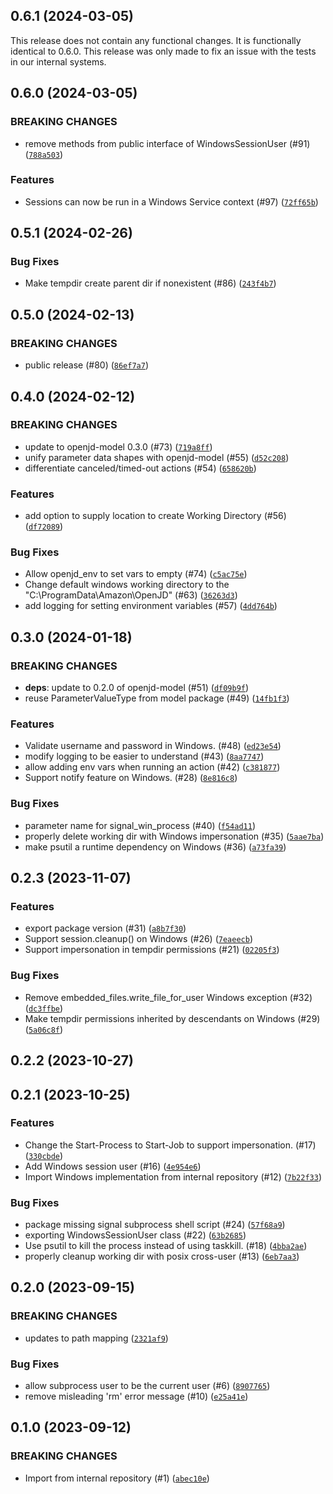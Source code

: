 ## 0.6.1 (2024-03-05)

This release does not contain any functional changes. It is functionally identical to 0.6.0.
This release was only made to fix an issue with the tests in our internal systems.


## 0.6.0 (2024-03-05)

### BREAKING CHANGES
* remove methods from public interface of WindowsSessionUser (#91) ([`788a503`](https://github.com/OpenJobDescription/openjd-sessions-for-python/commit/788a50356b293dd496669c4fc71ef752fb90e333))

### Features
* Sessions can now be run in a Windows Service context (#97) ([`72ff65b`](https://github.com/OpenJobDescription/openjd-sessions-for-python/commit/72ff65b385bee48236014268993b83e2fd7c87a3))


## 0.5.1 (2024-02-26)



### Bug Fixes
* Make tempdir create parent dir if nonexistent (#86) ([`243f4b7`](https://github.com/OpenJobDescription/openjd-sessions-for-python/commit/243f4b7693c19f3397f8598d8728c2eaf0881957))

## 0.5.0 (2024-02-13)

### BREAKING CHANGES
* public release (#80) ([`86ef7a7`](https://github.com/OpenJobDescription/openjd-sessions-for-python/commit/86ef7a757f5c42755a455cae1b26143cbc337e39))



## 0.4.0 (2024-02-12)

### BREAKING CHANGES
* update to openjd-model 0.3.0 (#73) ([`719a8ff`](https://github.com/OpenJobDescription/openjd-sessions-for-python/commit/719a8ff4ebf92b4ab5f1811d67991a59d6166d4c))
* unify parameter data shapes with openjd-model (#55) ([`d52c208`](https://github.com/OpenJobDescription/openjd-sessions-for-python/commit/d52c208eab6836030de11f1fa3aeaa9d6d0e9a57))
* differentiate canceled/timed-out actions (#54) ([`658620b`](https://github.com/OpenJobDescription/openjd-sessions-for-python/commit/658620bb2c3a6a6d6cfc028c0b204607ae8e5ce0))

### Features
* add option to supply location to create Working Directory (#56) ([`df72089`](https://github.com/OpenJobDescription/openjd-sessions-for-python/commit/df72089b45fe48a313b40decb24a8147b6bd216c))

### Bug Fixes
* Allow openjd_env to set vars to empty (#74) ([`c5ac75e`](https://github.com/OpenJobDescription/openjd-sessions-for-python/commit/c5ac75e9e974acb404a5c73a1703337342d1ea44))
* Change default windows working directory to the &#34;C:\ProgramData\Amazon\OpenJD&#34; (#63) ([`36263d3`](https://github.com/OpenJobDescription/openjd-sessions-for-python/commit/36263d3de64846755788dcd1fac9135c9d28d009))
* add logging for setting environment variables (#57) ([`4dd764b`](https://github.com/OpenJobDescription/openjd-sessions-for-python/commit/4dd764bb51c73d0a9ae4c4b3e309f13a07d8141c))

## 0.3.0 (2024-01-18)

### BREAKING CHANGES
* **deps**: update to 0.2.0 of openjd-model (#51) ([`df09b9f`](https://github.com/OpenJobDescription/openjd-sessions-for-python/commit/df09b9f7352ec383415fe2ad6b370a6cc9c661af))
* reuse ParameterValueType from model package (#49) ([`14fb1f3`](https://github.com/OpenJobDescription/openjd-sessions-for-python/commit/14fb1f33c25ea63cb020b10bcd0e946a223e4ba1))

### Features
* Validate username and password in Windows. (#48) ([`ed23e54`](https://github.com/OpenJobDescription/openjd-sessions-for-python/commit/ed23e542586a6e8b36f62429b73e551077f272a0))
* modify logging to be easier to understand (#43) ([`8aa7747`](https://github.com/OpenJobDescription/openjd-sessions-for-python/commit/8aa77471478065ca0ca4cd67e0c68dcc642d16b6))
* allow adding env vars when running an action (#42) ([`c381877`](https://github.com/OpenJobDescription/openjd-sessions-for-python/commit/c38187756129e1896cfb7d8b8e3202c8525dc422))
* Support notify feature on Windows. (#28) ([`8e816c8`](https://github.com/OpenJobDescription/openjd-sessions-for-python/commit/8e816c88729aee2acef327ec013e60a6777059b0))

### Bug Fixes
* parameter name for signal_win_process (#40) ([`f54ad11`](https://github.com/OpenJobDescription/openjd-sessions-for-python/commit/f54ad1131596286662b0be16abf9c10d5b932eea))
* properly delete working dir with Windows impersonation (#35) ([`5aae7ba`](https://github.com/OpenJobDescription/openjd-sessions-for-python/commit/5aae7ba2ceab0631e66b857d690af25c7f42f4c3))
* make psutil a runtime dependency on Windows (#36) ([`a73fa39`](https://github.com/OpenJobDescription/openjd-sessions-for-python/commit/a73fa3929e154bc12a227a582f0e53deef5746e7))

## 0.2.3 (2023-11-07)


### Features
* export package version (#31) ([`a8b7f30`](https://github.com/OpenJobDescription/openjd-sessions-for-python/commit/a8b7f30c7255eb4ab98244a41a8c1ae1af27d996))
* Support session.cleanup() on Windows (#26) ([`7eaeecb`](https://github.com/OpenJobDescription/openjd-sessions-for-python/commit/7eaeecb8245a8678bb1fe72ea9bc66ae2dc975e1))
* Support impersonation in tempdir permissions (#21) ([`02205f3`](https://github.com/OpenJobDescription/openjd-sessions-for-python/commit/02205f3d7d46a60e1870b183325da0f897cef27b))

### Bug Fixes
* Remove embedded_files.write_file_for_user Windows exception (#32) ([`dc3ffbe`](https://github.com/OpenJobDescription/openjd-sessions-for-python/commit/dc3ffbec0be4efd0a38b4cf90bfe2441e6a0152b))
* Make tempdir permissions inherited by descendants on Windows (#29) ([`5a06c8f`](https://github.com/OpenJobDescription/openjd-sessions-for-python/commit/5a06c8fb914796528956bc9ae7246f3517beacd6))

## 0.2.2 (2023-10-27)




## 0.2.1 (2023-10-25)


### Features
* Change the Start-Process to Start-Job to support impersonation. (#17) ([`330cbde`](https://github.com/OpenJobDescription/openjd-sessions-for-python/commit/330cbdebc26cf108ff80640a29998665038c6e71))
* Add Windows session user (#16) ([`4e954e6`](https://github.com/OpenJobDescription/openjd-sessions-for-python/commit/4e954e6366b21ce6864ef0a83bc3220d96c43451))
* Import Windows implementation from internal repository (#12) ([`7b22f33`](https://github.com/OpenJobDescription/openjd-sessions-for-python/commit/7b22f337ac6d5c6654243784e58ae7a6a70f13ba))

### Bug Fixes
* package missing signal subprocess shell script (#24) ([`57f68a9`](https://github.com/OpenJobDescription/openjd-sessions-for-python/commit/57f68a908365fc0c8769b98d61a790e233e58030))
* exporting WindowsSessionUser class (#22) ([`63b2685`](https://github.com/OpenJobDescription/openjd-sessions-for-python/commit/63b2685d9b1b1154727c7bb6b6fa1e48b6e882ce))
* Use psutil to kill the process instead of using taskkill. (#18) ([`4bba2ae`](https://github.com/OpenJobDescription/openjd-sessions-for-python/commit/4bba2aeef9ebb5a5605ac7a3f09089a864808000))
* properly cleanup working dir with posix cross-user (#13) ([`6eb7aa3`](https://github.com/OpenJobDescription/openjd-sessions-for-python/commit/6eb7aa3b2b5c78597b9da959a97a1572b80f1ef3))

## 0.2.0 (2023-09-15)

### BREAKING CHANGES
* updates to path mapping ([`2321af9`](https://github.com/OpenJobDescription/openjd-sessions-for-python/commit/2321af9fd3190deebec4fa0530583c0865c28f54))


### Bug Fixes
* allow subprocess user to be the current user (#6) ([`8907765`](https://github.com/OpenJobDescription/openjd-sessions-for-python/commit/89077656f45c0e68ba8108775cbe6b8349d20315))
* remove misleading &#39;rm&#39; error message (#10) ([`e25a41e`](https://github.com/OpenJobDescription/openjd-sessions-for-python/commit/e25a41ea52d18a6d458d994b1b45c0277adde386))

## 0.1.0 (2023-09-12)

### BREAKING CHANGES
* Import from internal repository (#1) ([`abec10e`](https://github.com/OpenJobDescription/openjd-sessions-for-python/commit/abec10e2a8b1af8d81438b1c0ebf69bbc1a6ee52))



